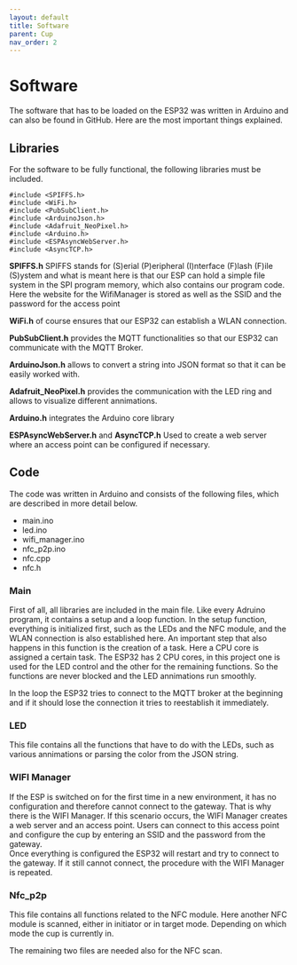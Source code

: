 ```yaml
---
layout: default
title: Software
parent: Cup
nav_order: 2
---
```


# Software

The software that has to be loaded on the ESP32 was written in Arduino 
and can also be found in GitHub. 
Here are the most important things explained. 


## Libraries

For the software to be fully functional, the following libraries must be included.

```
#include <SPIFFS.h>
#include <WiFi.h>
#include <PubSubClient.h>
#include <ArduinoJson.h>
#include <Adafruit_NeoPixel.h>
#include <Arduino.h>
#include <ESPAsyncWebServer.h>
#include <AsyncTCP.h>
```

**SPIFFS.h** SPIFFS stands for (S)erial (P)eripheral (I)nterface (F)lash (F)ile 
(S)ystem and what is meant here is that our ESP can hold a simple file 
system in the SPI program memory, 
which also contains our program code. Here the website for the WifiManager 
is stored as well as the SSID and the password for the access point

**WiFi.h** of course ensures that our ESP32 can establish a WLAN connection.

**PubSubClient.h** provides the MQTT functionalities so that our ESP32 can communicate with the MQTT Broker.

**ArduinoJson.h** allows to convert a string into JSON format so that it can be easily worked with. 

**Adafruit_NeoPixel.h** provides the communication with the LED ring and allows to visualize different annimations.

**Arduino.h** integrates the Arduino core library 

**ESPAsyncWebServer.h** and **AsyncTCP.h** Used to create a web server where an access point can be configured if necessary. 


## Code

The code was written in Arduino and consists of the following files, which are described in more detail below. 

- main.ino
- led.ino
- wifi_manager.ino
- nfc_p2p.ino 
- nfc.cpp
- nfc.h

### Main

First of all, all libraries are included in the main file. Like every Adruino program, it contains a setup and a loop function.
In the setup function, everything is initialized first, such as the LEDs and the NFC module, and the WLAN connection is also established here.
An important step that also happens in this function is the creation of a task. Here a CPU core is assigned a certain task. The ESP32 has 2 CPU cores, in this project one is used for the LED control and the other for the remaining functions. So the functions are never blocked and the LED annimations run smoothly.

In the loop the ESP32 tries to connect to the MQTT broker at the beginning and if it should lose the connection it tries to reestablish it immediately. 

### LED

This file contains all the functions that have to do with the LEDs, 
such as various annimations or parsing the color from the JSON string.

### WIFI Manager

If the ESP is switched on for the first time in a new environment, 
it has no configuration and therefore cannot connect to the gateway. 
That is why there is the WIFI Manager. 
If this scenario occurs, the WIFI Manager creates a web server and an 
access point. Users can connect to this access point and configure the 
cup by entering an SSID and the password from the gateway.  
Once everything is configured the ESP32 will restart and try to connect to the gateway. 
If it still cannot connect, the procedure with the WIFI Manager is repeated.

### Nfc_p2p

This file contains all functions related to the NFC module. 
Here another NFC module is scanned, either in initiator or in target mode. 
Depending on which mode the cup is currently in. 

The remaining two files are needed also for the NFC scan. 